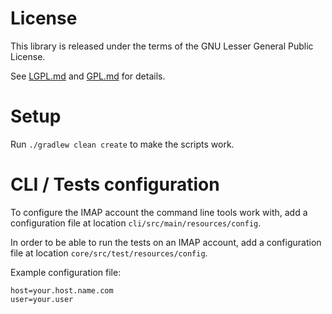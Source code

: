 # License

This library is released under the terms of the GNU Lesser General Public
License.

See [LGPL.md](LGPL.md) and [GPL.md](GPL.md) for details.

# Setup

Run `./gradlew clean create` to make the scripts work.

# CLI / Tests configuration

To configure the IMAP account the command line tools work with, add a
configuration file at location `cli/src/main/resources/config`.

In order to be able to run the tests on an IMAP account, add a configuration
file at location `core/src/test/resources/config`.

Example configuration file:

    host=your.host.name.com
    user=your.user
